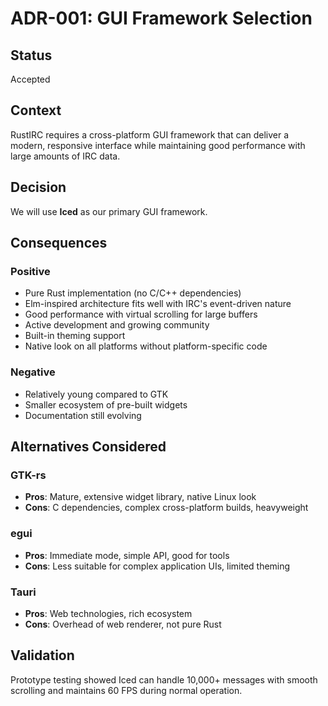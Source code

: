 # ADR-001: GUI Framework Selection

## Status
Accepted

## Context
RustIRC requires a cross-platform GUI framework that can deliver a modern, responsive interface while maintaining good performance with large amounts of IRC data.

## Decision
We will use **Iced** as our primary GUI framework.

## Consequences

### Positive
- Pure Rust implementation (no C/C++ dependencies)
- Elm-inspired architecture fits well with IRC's event-driven nature
- Good performance with virtual scrolling for large buffers
- Active development and growing community
- Built-in theming support
- Native look on all platforms without platform-specific code

### Negative
- Relatively young compared to GTK
- Smaller ecosystem of pre-built widgets
- Documentation still evolving

## Alternatives Considered

### GTK-rs
- **Pros**: Mature, extensive widget library, native Linux look
- **Cons**: C dependencies, complex cross-platform builds, heavyweight

### egui
- **Pros**: Immediate mode, simple API, good for tools
- **Cons**: Less suitable for complex application UIs, limited theming

### Tauri
- **Pros**: Web technologies, rich ecosystem
- **Cons**: Overhead of web renderer, not pure Rust

## Validation
Prototype testing showed Iced can handle 10,000+ messages with smooth scrolling and maintains 60 FPS during normal operation.